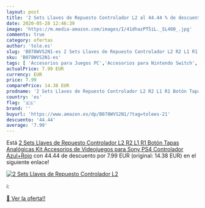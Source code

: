 ```yaml
---
layout: post
title: '2 Sets Llaves de Repuesto Controlador L2 al 44.44 % de descuento'
date: 2020-05-28 12:46:39
image: 'https://m.media-amazon.com/images/I/41dhazPT5iL._SL400_.jpg'
comments: true
category: ofertas
author: 'tole.es'
slug: 'B078WVS2N1-es 2 Sets Llaves de Repuesto Controlador L2 R2 L1 R1 Botón...'
sku: 'B078WVS2N1-es'
tags: [ 'Accesorios para Juegos PC','Accesorios para Nintendo Switch','Accesorios para PlayStation 4','Almacenamiento de datos','Almacenamiento de datos externo','Discos duros externos','Electrónica','Hardware y juegos para Nintendo Switch','Hardware y juegos para PlayStation 4','Informática','Juegos y Accesorios para PC','Memoria para Nintendo Switch','Tarjetas de memoria','Tarjetas microSD','Videojuegos','Volantes para PC','ps4', ]
actualPrice: 7.99 EUR
currency: EUR
price: 7.99
comparePrice: 14.38 EUR
prodname: '2 Sets Llaves de Repuesto Controlador L2 R2 L1 R1 Botón Tapas Analógicas Kit Accesorios de Videojuegos para Sony PS4 Controlador Azul+Rojo'
country: 'es'
flag: '🇪🇸'
brand: ''
buyurl: 'https://www.amazon.es/dp/B078WVS2N1/?tag=tolees-21'
descuento: '44.44'
average: '7.99'
---
```


Está [2 Sets Llaves de Repuesto Controlador L2 R2 L1 R1 Botón Tapas Analógicas Kit Accesorios de Videojuegos para Sony PS4 Controlador Azul+Rojo](https://www.amazon.es/dp/B078WVS2N1/?tag=tolees-21) con 44.44 de descuento por 7.99 EUR (original: 14.38 EUR) en el siguiente enlace!

[![2 Sets Llaves de Repuesto Controlador L2](https://m.media-amazon.com/images/I/41dhazPT5iL._SL400_.jpg)](https://www.amazon.es/dp/B078WVS2N1/?tag=tolees-21)

ℹ️:


[🛒 Ver la oferta!!](https://www.amazon.es/dp/B078WVS2N1/?tag=tolees-21)
